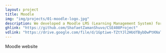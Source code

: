 ```yaml
---
layout: project
title: Moodle
img: "img/projects/01-moodle-logo.jpg"
description: We developed a Moodle LMS (Learning Management System) for our software engineering project. We utilized the MERN stack (MongoDB, Express, React, Node) to develop a web-based LMS platform. This website was inspired by <a href = "https://moodle.cse.buet.ac.bd">https://moodle.cse.buet.ac.bd</a>.
ghlink: "https://github.com/ShafaetZamanShuvo/CSE408Project"
vdlink: "https://drive.google.com/file/d/1Gptiwe-TZtYJl2HUdfBybDwPtKNaTzQU/view"
---
```


Moodle website